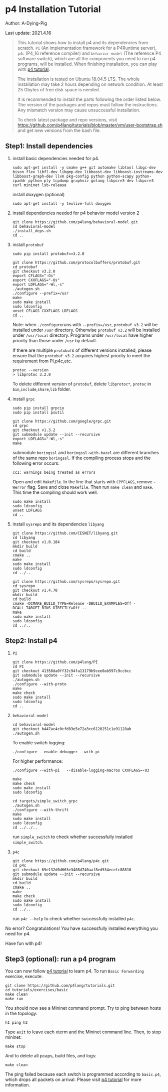 # p4 Installation Tutorial

Author: A-Dying-Pig

Last update: 2021.4.16


> This tutorial shows how to install p4 and its dependencies from scratch. `PI` (An implementation framework for a P4Runtime server), `p4c` (P4_16 reference compiler) and `behavior-model` (The reference P4 software switch), which are all the components you need to run p4 programs, will be installed. When finishing installation, you can play with [p4 tutorial](https://github.com/p4lang/tutorials).
>
> The installation is tested on Ubuntu 18.04.5 LTS. The whole installation may take 2 hours depending on network condition. At least 25 Gbytes of free disk space is needed.
>
> It is recommended to install the parts following the order listed below. The version of the packages and repos must follow the instructions. Any mismatch version may cause unsuccessful installation. 
>
> To check latest package and repo versions, visit https://github.com/p4lang/tutorials/blob/master/vm/user-bootstrap.sh and get new versions from the bash file.

## Step1: Install dependencies

1. install basic dependencies needed for p4. 

   ```shell
   sudo apt-get install -y cmake g++ git automake libtool libgc-dev bison flex libfl-dev libgmp-dev libboost-dev libboost-iostreams-dev libboost-graph-dev llvm pkg-config python python-scapy python-ipaddr python-ply tcpdump graphviz golang libpcre3-dev libpcre3 curl mininet lsb-release
   ```
   install doxygen (optional)
   
   ```shell
   sudo apt-get install -y texlive-full doxygen
   ```

2. install dependencies needed for p4 behavior model version 2

   ```shell
   git clone https://github.com/p4lang/behavioral-model.git
   cd behavioral-model
   ./install_deps.sh
   cd ..
   ```

3. install  `protobuf`

   ```shell
   sudo pip install protobuf==3.2.0
   ```

   ```shell
   git clone https://github.com/protocolbuffers/protobuf.git
   cd protobuf
   git checkout v3.2.0
   export CFLAGS="-Os"
   export CXXFLAGS="-Os"
   export LDFLAGS="-Wl,-s"
   ./autogen.sh
   ./configure --prefix=/usr
   make
   sudo make install
   sudo ldconfig
   unset CFLAGS CXXFLAGS LDFLAGS
   cd ..
   ```
   Note: when `./configure`runs with `--prefix=/usr`, `protobuf v3.2` will be installed under `/usr` directory. Otherwise `protobuf v3.2` will be installed under `/usr/local` directory. Programs under `/usr/local` have higher priority than those under `/usr` by default. 
   
   If there are multiple `protobuf`s of different versions installed, please ensure that the `protobuf v3.2` acquires highest priority to meet the requirement from PI,p4c,etc.
   ```shell
   protoc --version
   > libprotoc 3.2.0
   ```
   To delete different version of `protobuf`, delete `libprotoc*`, `protoc` in `bin`,`include`,`share`,`lib` folder.

4. install `grpc`

   ```shell
   sudo pip install grpcio
   sudo pip install psutil
   ```

   ```shell
   git clone https://github.com/google/grpc.git
   cd grpc
   git checkout v1.3.2
   git submodule update --init --recursive
   export LDFLAGS="-Wl,-s"
   make
   ```

   submodule `boringssl` and `boringssl-with-bazel` are different branches of the same repo `boringssl`.
   If the compiling process stops and the following error occurs:

   ```shell
   cc1: warnings being treated as errors
   ```

   Open and edit `Makefile`. In the line that starts with `CPPFLAGS`, remove `-Werror` flag. Save and close `Makefile`. Then run  `make clean`  and `make`. This time the compiling should work well.

   ```shell
   sudo make install
   sudo ldconfig
   unset LDFLAGS
   cd ..
   ```


5. install `sysrepo` and its dependencies `libyang`

   ```shell
   git clone https://github.com/CESNET/libyang.git
   cd libyang
   git checkout v1.0.184
   mkdir build
   cd build
   cmake ..
   make
   sudo make install
   sudo ldconfig
   cd ../..
   ```

   ```shell
   git clone https://github.com/sysrepo/sysrepo.git
   cd sysrepo
   git checkout v1.4.70
   mkdir build
   cd build
   cmake -DCMAKE_BUILD_TYPE=Release -DBUILD_EXAMPLES=Off -DCALL_TARGET_BINS_DIRECTLY=Off ..
   make
   sudo make install
   sudo ldconfig
   cd ../..
   ```

## Step2: Install p4

1. `PI`

   ```shell
   git clone https://github.com/p4lang/PI
   cd PI
   git checkout 41358da0ff32c94fa13179b9cee0ab597c9ccbcc
   git submodule update --init --recursive
   ./autogen.sh
   ./configure --with-proto
   make
   make check
   sudo make install
   sudo ldconfig
   cd ..
   ```

2. `behavioral-model`

   ```shell
   cd behavioral-model
   git checkout b447ac4c0cfd83e5e72a3cc6120251c1e91128ab
   ./autogen.sh
   ```
   To enable switch logging:
   ```shell
   ./configure --enable-debugger --with-pi
   ```
   For higher performance:
   ```shell
   ./configure --with-pi   --disable-logging-macros CXXFLAGS=-O3
   ```
   
   ```shell
   make
   make check
   sudo make install
   sudo ldconfig
   ```

   ```shell
   cd targets/simple_switch_grpc
   ./autogen.sh
   ./configure --with-thrift
   make
   sudo make install
   sudo ldconfig
   cd ../../..
   ```
   run `simple_switch` to check whether successfully installed `simple_switch`.

3. `p4c`

   ```shell
   git clone https://github.com/p4lang/p4c.git
   cd p4c
   git checkout 69e132d0d663e3408d740aaf8ed534ecefc88810
   git submodule update --init --recursive
   mkdir build
   cd build
   cmake ..
   make
   make check
   sudo make install
   sudo ldconfig
   cd ../..
   ```
   run `p4c --help` to check whether successfully installed `p4c`.

No error? Congratulations! You have successfully installed everything you need for p4.

Have fun with p4! 

## Step3 (optional): run a p4 program

You can now follow [p4 tutorial](https://github.com/p4lang/tutorials) to learn p4. To run `Basic Forwarding` exercise, execute:

  ```shell
  git clone https://github.com/p4lang/tutorials.git
  cd tutorials/exercises/basic
  make clean
  make run
  ```

You should now see a Mininet command prompt. Try to ping between hosts in the topology:

  ```shell
  h1 ping h2
  ```

Type `exit` to leave each xterm and the Mininet command line. Then, to stop mininet:

  ```shell
  make stop
  ```

And to delete all pcaps, build files, and logs:

  ```shell
  make clean
  ```

The ping failed because each switch is programmed according to `basic.p4`, which drops all packets on arrival. Please visit [p4 tutorial](https://github.com/p4lang/tutorials) for more information.
